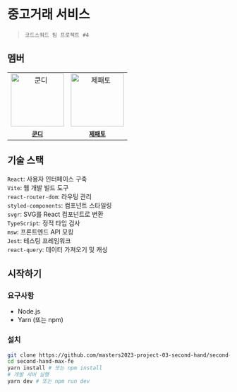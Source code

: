 # 중고거래 서비스
> `코드스쿼드 팀 프로젝트 #4`

## 멤버
<table>
  <colgroup>
    <col />
    <col />
  </colgroup>
  <tr>
    <td align="center">
      <img src="https://avatars.githubusercontent.com/u/57666791?s=96&v=4" width="120"  alt="쿤디"/>
    </td>
    <td align="center">
      <img src="https://avatars.githubusercontent.com/u/54755633?s=96&v=4" width="120" alt="제패토"/>
    </td>
  </tr>
  <tr>
    <td align="center">
      <code><a href="https://github.com/jsh3418"><strong>쿤디</strong></a></code>
    </td>
    <td align="center">
      <code><a href="https://github.com/saejinpark"><strong>제패토</strong></a></code>
    </td>
  </tr>
</table>

## 기술 스택
`React`: 사용자 인터페이스 구축  
`Vite`: 웹 개발 빌드 도구  
`react-router-dom`: 라우팅 관리  
`styled-components`: 컴포넌트 스타일링  
`svgr`: SVG를 React 컴포넌트로 변환  
`TypeScript`: 정적 타입 검사  
`msw`: 프론트엔드 API 모킹  
`Jest`: 테스팅 프레임워크  
`react-query`: 데이터 가져오기 및 캐싱  

## 시작하기

### 요구사항
- Node.js
- Yarn (또는 npm)

### 설치
```bash
git clone https://github.com/masters2023-project-03-second-hand/second-hand-max-fe.git
cd second-hand-max-fe
yarn install # 또는 npm install
# 개발 서버 실행
yarn dev # 또는 npm run dev
```
